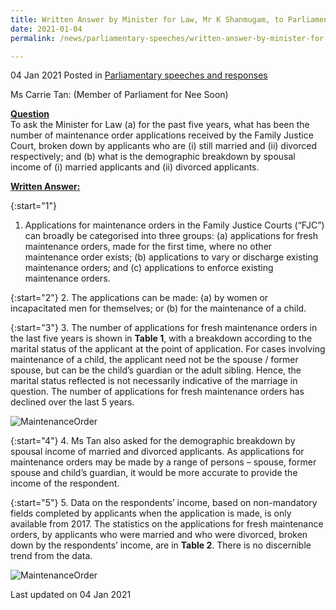```yaml
---
title: Written Answer by Minister for Law, Mr K Shanmugam, to Parliamentary Question on the Breakdown of Number of Maintenance Order Applications Received by Family Justice Court in Past Five Years
date: 2021-01-04
permalink: /news/parliamentary-speeches/written-answer-by-minister-for-law-mr-k-shanmugam-to-pq-on-breakdown-of-number-of-maintenance-order-applications-received-by-family-justice-court-in-past-five-years/

---
```


04 Jan 2021 Posted in [Parliamentary speeches and responses](/news/parliamentary-speeches)

Ms Carrie Tan:  (Member of Parliament for Nee Soon)

**<b><u>Question</u></b>**  
To ask the Minister for Law (a) for the past five years, what has been the number of maintenance order applications received by the Family Justice Court, broken down by applicants who are (i) still married and (ii) divorced respectively; and (b) what is the demographic breakdown by spousal income of (i) married applicants and (ii) divorced applicants.

**<b><u>Written Answer:</u></b>**  

{:start="1"}
1.	Applications for maintenance orders in the Family Justice Courts (“FJC”) can broadly be categorised into three groups:
    (a)	applications for fresh maintenance orders, made for the first time, where no other maintenance order exists; 
    (b)	applications to vary or discharge existing maintenance orders; and 
    (c)	applications to enforce existing maintenance orders. 
    
{:start="2"}
2.	The applications can be made: (a) by women or incapacitated men for themselves; or (b) for the maintenance of a child.  

{:start="3"}
3.	The number of applications for fresh maintenance orders in the last five years is shown in **Table 1**, with a breakdown according to the marital status of the applicant at the point of application.  For cases involving maintenance of a child, the applicant need not be the spouse / former spouse, but can be the child’s guardian or the adult sibling.  Hence, the marital status reflected is not necessarily indicative of the marriage in question. The number of applications for fresh maintenance orders has declined over the last 5 years.

<div class="image">
  <img src="/images/news/parliamentary-speeches/04012021_Table1.PNG" title="MaintenanceOrder" alt="MaintenanceOrder">
</div>

{:start="4"}
4.	Ms Tan also asked for the demographic breakdown by spousal income of married and divorced applicants. As applications for maintenance orders may be made by a range of persons – spouse, former spouse and child’s guardian, it would be more accurate to provide the income of the respondent.

{:start="5"}
5.	Data on the respondents’ income, based on non-mandatory fields completed by applicants when the application is made, is only available from 2017. The statistics on the applications for fresh maintenance orders, by applicants who were married and who were divorced, broken down by the respondents’ income, are in **Table 2**. There is no discernible trend from the data. 

<div class="image">
  <img src="/images/news/parliamentary-speeches/04012021_Table2.PNG" title="MaintenanceOrder" alt="MaintenanceOrder">
</div>

<p class="right-side-updated">Last updated on 04 Jan 2021</p>
